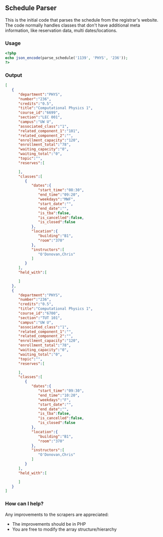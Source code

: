 ## Schedule Parser

This is the initial code that parses the schedule from the registrar's website.
The code normally handles classes that don't have additional meta information, like reservation data,
multi dates/locations.

### Usage

```php
<?php
echo json_encode(parse_schedule('1139', 'PHYS', '236'));
?>
```

### Output

```json
[
   {
      "department":"PHYS",
      "number":"236",
      "credits":"0.5",
      "title":"Computational Physics 1",
      "course_id":"6699",
      "section":"LEC 001",
      "campus":"UW U",
      "associated_class":"1",
      "related_component_1":"101",
      "related_component_2":"",
      "enrollment_capacity":"120",
      "enrollment_total":"78",
      "waiting_capacity":"0",
      "waiting_total":"0",
      "topic":"",
      "reserves":[

      ],
      "classes":[
         {
            "dates":{
               "start_time":"08:30",
               "end_time":"09:20",
               "weekdays":"MWF",
               "start_date":"",
               "end_date":"",
               "is_tba":false,
               "is_cancelled":false,
               "is_closed":false
            },
            "location":{
               "building":"B1",
               "room":"370"
            },
            "instructors":[
               "O'Donovan,Chris"
            ]
         }
      ],
      "held_with":[

      ]
   },
   {
      "department":"PHYS",
      "number":"236",
      "credits":"0.5",
      "title":"Computational Physics 1",
      "course_id":"6700",
      "section":"TUT 101",
      "campus":"UW U",
      "associated_class":"1",
      "related_component_1":"",
      "related_component_2":"",
      "enrollment_capacity":"120",
      "enrollment_total":"78",
      "waiting_capacity":"0",
      "waiting_total":"0",
      "topic":"",
      "reserves":[

      ],
      "classes":[
         {
            "dates":{
               "start_time":"09:30",
               "end_time":"10:20",
               "weekdays":"F",
               "start_date":"",
               "end_date":"",
               "is_tba":false,
               "is_cancelled":false,
               "is_closed":false
            },
            "location":{
               "building":"B1",
               "room":"370"
            },
            "instructors":[
               "O'Donovan,Chris"
            ]
         }
      ],
      "held_with":[

      ]
   }
]
```

### How can I help?

Any improvements to the scrapers are appreciated:

- The improvements should be in PHP
- You are free to modify the array structure/hierarchy

